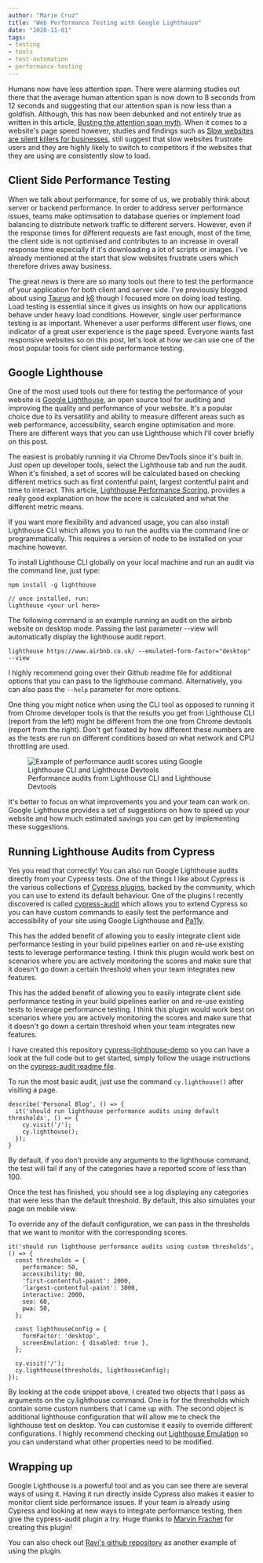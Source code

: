 ```yaml
---
author: "Marie Cruz"
title: "Web Performance Testing with Google Lighthouse"
date: "2020-11-01"
tags:
- testing
- tools
- test-automation
- performance-testing
---
```


Humans now have less attention span. There were alarming studies out there that the average human attention span is now down to 8 seconds from 12 seconds and suggesting that our attention span is now less than a goldfish. Although, this has now been debunked and not entirely true as written in this article, [Busting the attention span myth](https://www.bbc.co.uk/news/health-38896790). When it comes to a website's page speed however, studies and findings such as [Slow websites are silent killers for businesses](https://www.businesswire.com/news/home/20180724005488/en/Slow-Websites-Are-Silent-Killers-for-Businesses), still suggest that slow websites frustrate users and they are highly likely to switch to competitors if the websites that they are using are consistently slow to load.

## Client Side Performance Testing

When we talk about performance, for some of us, we probably think about server or backend performance. In order to address server performance issues, teams make optimisation to database queries or implement load balancing to distribute network traffic to different servers. However, even if the response times for different requests are fast enough, most of the time, the client side is not optimised and contributes to an increase in overall response time especially if it's downloading a lot of scripts or images. I've already mentioned at the start that slow websites frustrate users which therefore drives away business.

The great news is there are so many tools out there to test the performance of your application for both client and server side. I've previously blogged about using [Taurus](https://www.testingwithmarie.com/posts/20200723-using-taurus-for-performance-testing/) and [k6](https://www.testingwithmarie.com/posts/20200824-shifting-performance-testing-to-the-left-with-k6/) though I focused more on doing load testing. Load testing is essential since it gives us insights on how our applications behave under heavy load conditions. However, single user performance testing is as important. Whenever a user performs different user flows, one indicator of a great user experience is the page speed. Everyone wants fast responsive websites so on this post, let's look at how we can use one of the most popular tools for client side performance testing.

## Google Lighthouse

One of the most used tools out there for testing the performance of your website is [Google Lighthouse](https://developers.google.com/web/tools/lighthouse), an open source tool for auditing and improving the quality and performance of your website. It's a popular choice due to its versatility and ability to measure different areas such as web performance, accessibility, search engine optimisation and more. There are different ways that you can use Lighthouse which I'll cover briefly on this post.

The easiest is probably running it via Chrome DevTools since it's built in. Just open up developer tools, select the Lighthouse tab and run the audit. When it's finished, a set of scores will be calculated based on checking different metrics such as first contentful paint, largest contentful paint and time to interact. This article, [Lighthouse Performance Scoring](https://web.dev/performance-scoring/), provides a really good explanation on how the score is calculated and what the different metric means.

If you want more flexibility and advanced usage, you can also install Lighthouse CLI which allows you to run the audits via the command line or programmatically. This requires a version of node to be installed on your machine however. 

To install Lighthouse CLI globally on your local machine and run an audit via the command line, just type:

```
npm install -g lighthouse

// once installed, run:
lighthouse <your url here>
```

The following command is an example running an audit on the airbnb website on desktop mode. Passing the last parameter --view will automatically display the lighthouse audit report.

`lighthouse https://www.airbnb.co.uk/ --emulated-form-factor="desktop" --view`

I highly recommend going over their Github readme file for additional options that you can pass to the lighthouse command. Alternatively, you can also pass the `--help` parameter for more options.

One thing you might notice when using the CLI tool as opposed to running it from Chrome developer tools is that the results you get from Lighthouse CLI (report from the left) might be different from the one from Chrome devtools (report from the right). Don't get fixated by how different these numbers are as the tests are run on different conditions based on what network and CPU throttling are used. 

<figure>
  <img src="../../images/lighthouse.png" alt="Example of performance audit scores using Google Lighthouse CLI and Lighthouse Devtools">
  <figcaption>Performance audits from Lighthouse CLI and Lighthouse Devtools</figcaption>
</figure>

It's better to focus on what improvements you and your team can work on. Google Lighthouse provides a set of suggestions on how to speed up your website and how much estimated savings you can get by implementing these suggestions.

## Running Lighthouse Audits from Cypress

Yes you read that correctly! You can also run Google Lighthouse audits directly from your Cypress tests. One of the things I like about Cypress is the various collections of [Cypress plugins](https://docs.cypress.io/plugins/index.html), backed by the community, which you can use to extend its default behaviour. One of the plugins I recently discovered is called [cypress-audit](https://www.npmjs.com/package/cypress-audit) which allows you to extend Cypress so you can have custom commands to easily test the performance and accessibility of your site using Google Lighthouse and [Pa11y](https://pa11y.org/). 

This has the added benefit of allowing you to easily integrate client side performance testing in your build pipelines earlier on and re-use existing tests to leverage performance testing. I think this plugin would work best on scenarios where you are actively monitoring the scores and make sure that it doesn't go down a certain threshold when your team integrates new features. 

This has the added benefit of allowing you to easily integrate client side performance testing in your build pipelines earlier on and re-use existing tests to leverage performance testing. I think this plugin would work best on scenarios where you are actively monitoring the scores and make sure that it doesn't go down a certain threshold when your team integrates new features. 

I have created this repository [cypress-lighthouse-demo](https://github.com/mdcruz/cypress-lighthouse-demo) so you can have a look at the full code but to get started, simply follow the usage instructions on the [cypress-audit readme file](https://github.com/mfrachet/cypress-audit#preparation).

To run the most basic audit, just use the command `cy.lighthouse()` after visiting a page.

```
describe('Personal Blog', () => {
  it('should run lighthouse performance audits using default thresholds', () => {
    cy.visit('/');
    cy.lighthouse();
  });
}
```

By default, if you don't provide any arguments to the lighthouse command, the test will fail if any of the categories have a reported score of less than 100.

Once the test has finished, you should see a log displaying any categories that were less than the default threshold. By default, this also simulates your page on mobile view.

To override any of the default configuration, we can pass in the thresholds that we want to monitor with the corresponding scores.

```
it('should run lighthouse performance audits using custom thresholds', () => {
  const thresholds = {
    performance: 50,
    accessibility: 80,
    'first-contentful-paint': 2000,
    'largest-contentful-paint': 3000,
    interactive: 2000,
    seo: 60,
    pwa: 50,
  };

  const lighthouseConfig = {
    formFactor: 'desktop',
    screenEmulation: { disabled: true },
  };

  cy.visit('/');
  cy.lighthouse(thresholds, lighthouseConfig);
});
```

By looking at the code snippet above, I created two objects that I pass as arguments on the cy.lighthouse command. One is for the thresholds which contain some custom numbers that I came up with. The second object is additional lighthouse configuration that will allow me to check the lighthouse test on desktop. You can customise it easily to override different configurations. I highly recommend checking out [Lighthouse Emulation](https://github.com/GoogleChrome/lighthouse/blob/master/docs/emulation.md) so you can understand what other properties need to be modified.

## Wrapping up

Google Lighthouse is a powerful tool and as you can see there are several ways of using it.  Having it run directly inside Cypress also makes it easier to monitor client side performance issues. If your team is already using Cypress and looking at new ways to integrate performance testing, then give the cypress-audit plugin a try. Huge thanks to [Marvin Frachet](https://github.com/mfrachet) for creating this plugin! 

You can also check out [Ravi's github repository](https://github.com/vrknetha/cypress-lighthouse) as another example of using the plugin.
